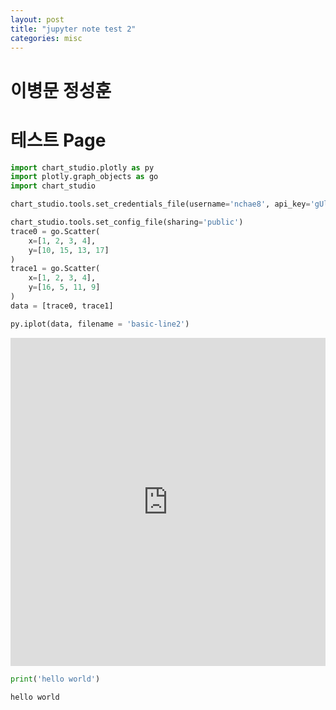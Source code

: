 ```yaml
---
layout: post
title: "jupyter note test 2"
categories: misc
---
```


# 이병문 정성훈

# 테스트 Page


```python
import chart_studio.plotly as py
import plotly.graph_objects as go
import chart_studio

chart_studio.tools.set_credentials_file(username='nchae8', api_key='gUleU1WNyzgo1rDMjrbB')

chart_studio.tools.set_config_file(sharing='public')
trace0 = go.Scatter(
    x=[1, 2, 3, 4],
    y=[10, 15, 13, 17]
)
trace1 = go.Scatter(
    x=[1, 2, 3, 4],
    y=[16, 5, 11, 9]
)
data = [trace0, trace1]

py.iplot(data, filename = 'basic-line2')
```





<iframe
    width="100%"
    height="525px"
    src="https://plotly.com/~nchae8/162.embed"
    frameborder="0"
    allowfullscreen
></iframe>





```python
print('hello world')
```

    hello world



```python

```
